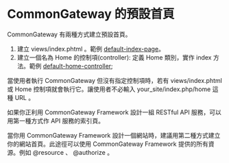 CommonGateway 的預設首頁
=====================

CommonGateway 有兩種方式建立預設首頁。

1. 建立 views/index.phtml 。範例 [default-index-page](../demo/default-index-page)。
2. 建立一個名為 Home 的控制項(controller): 定義 Home 類別，實作 index 方法。範例 [default-home-controller](../demo/default-home-controller);

當使用者執行 CommonGateway 但沒有指定控制項時，若有 views/index.phtml 或 Home 控制項就會執行它。讓使用者不必輸入 your_site/index.php/home 這種 URL 。

如果你正利用 CommonGateway Framework 設計一組 RESTful API 服務，可以用第一種方式作 API 服務的索引頁。

當你用 CommonGateway Framework 設計一個網站時，建議用第二種方式建立你的網站首頁。此途徑可以使用 CommonGateway Framework 提供的所有資源。例如 @resource 、 @authorize 。

